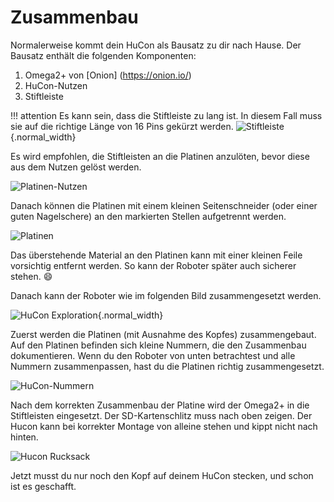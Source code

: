 # Zusammenbau

Normalerweise kommt dein HuCon als Bausatz zu dir nach Hause. Der Bausatz enthält die folgenden Komponenten:

1. Omega2+ von [Onion] (https://onion.io/)
2. HuCon-Nutzen
3. Stiftleiste

!!! attention
    Es kann sein, dass die Stiftleiste zu lang ist. In diesem Fall muss sie auf die richtige Länge von 16 Pins gekürzt werden.
    ![Stiftleiste](../images/assembling/pin_header.png){.normal_width}

Es wird empfohlen, die Stiftleisten an die Platinen anzulöten, bevor diese aus dem Nutzen gelöst werden.

![Platinen-Nutzen](../images/assembling/board_with_connector.png)

Danach können die Platinen mit einem kleinen Seitenschneider (oder einer guten Nagelschere) an den markierten Stellen aufgetrennt werden.

![Platinen](../images/assembling/board_cut.png)

Das überstehende Material an den Platinen kann mit einer kleinen Feile vorsichtig entfernt werden. So kann der Roboter später auch sicherer stehen. :smile:

Danach kann der Roboter wie im folgenden Bild zusammengesetzt werden.

![HuCon Exploration](../images/assembling/hucon_explo_iso.png){.normal_width}

Zuerst werden die Platinen (mit Ausnahme des Kopfes) zusammengebaut. Auf den Platinen befinden sich kleine Nummern, die den Zusammenbau dokumentieren. Wenn du den Roboter von unten betrachtest und alle Nummern zusammenpassen, hast du die Platinen richtig zusammengesetzt.

![HuCon-Nummern](../images/assembling/hucon_numbers.png)

Nach dem korrekten Zusammenbau der Platine wird der Omega2+ in die Stiftleisten eingesetzt. Der SD-Kartenschlitz muss nach oben zeigen. Der Hucon kann bei korrekter Montage von alleine stehen und kippt nicht nach hinten.

![Hucon Rucksack](../images/assembling/hucon_backpack.png)

Jetzt musst du nur noch den Kopf auf deinem HuCon stecken, und schon ist es geschafft.
